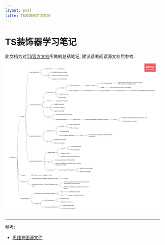 ```yaml
---
layout: post
title: TS装饰器学习笔记
---
```


# TS装饰器学习笔记
此文档为对[TS官方文档](https://www.typescriptlang.org/docs/handbook/decorators.html)所做的总结笔记, 
建议读者阅读源文档后参考.

![思维导图](https://raw.githubusercontent.com/jituanlin/public-docs/master/public-mindmaps/decorator.png?raw=true)

---
参考:
- [思维导图源文件](https://github.com/jituanlin/public-docs/blob/master/public-mindmaps/decorator.xmind)
